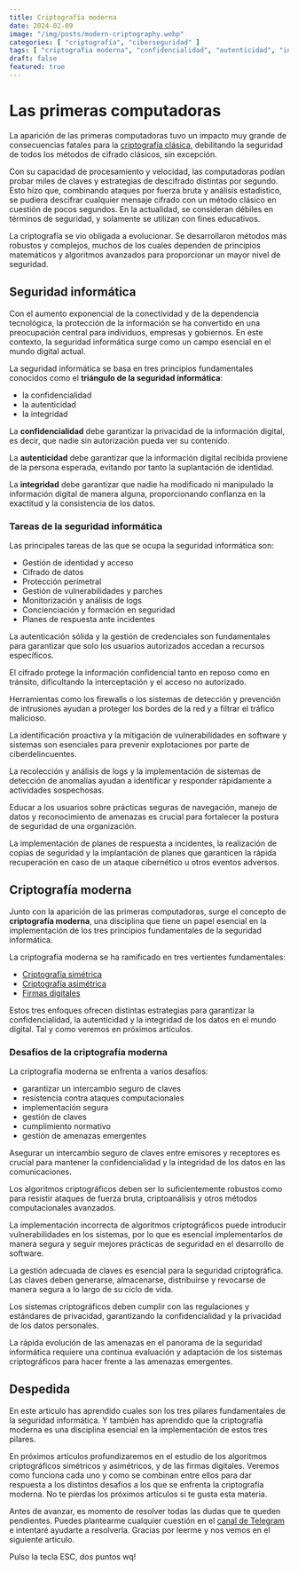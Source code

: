 ```yaml
---
title: Criptografía moderna
date: 2024-02-09
image: "/img/posts/modern-criptography.webp"
categories: [ "criptografía", "ciberseguridad" ]
tags: [ "criptografia moderna", "confidencialidad", "autenticidad", "integridad" ]
draft: false
featured: true
---
```


# Las primeras computadoras

La aparición de las primeras computadoras tuvo un impacto muy grande de consecuencias fatales para la [criptografía clásica](/post/2024/criptografia-clasica), debilitando la seguridad de todos los métodos de cifrado clásicos, sin excepción.

Con su capacidad de procesamiento y velocidad, las computadoras podían probar miles de claves y estrategias de descifrado distintas por segundo. Esto hizo que, combinando ataques por fuerza bruta y análisis estadístico, se pudiera descifrar cualquier mensaje cifrado con un método clásico en cuestión de pocos segundos. En la actualidad, se consideran débiles en términos de seguridad, y solamente se utilizan con fines educativos.

La criptografía se vio obligada a evolucionar. Se desarrollaron métodos más robustos y complejos, muchos de los cuales dependen de principios matemáticos y algoritmos avanzados para proporcionar un mayor nivel de seguridad.

## Seguridad informática

Con el aumento exponencial de la conectividad y de la dependencia tecnológica, la protección de la información se ha convertido en una preocupación central para individuos, empresas y gobiernos. En este contexto, la seguridad informática surge como un campo esencial en el mundo digital actual.

La seguridad informática se basa en tres principios fundamentales conocidos como el **triángulo de la seguridad informática**:

- la confidencialidad
- la autenticidad
- la integridad

La **confidencialidad** debe garantizar la privacidad de la información digital, es decir, que nadie sin autorización pueda ver su contenido.

La **autenticidad** debe garantizar que la información digital recibida proviene de la persona esperada, evitando por tanto la suplantación de identidad.

La **integridad** debe garantizar que nadie ha modificado ni manipulado la información digital de manera alguna, proporcionando confianza en la exactitud y la consistencia de los datos.

### Tareas de la seguridad informática

Las principales tareas de las que se ocupa la seguridad informática son:

- Gestión de identidad y acceso
- Cifrado de datos
- Protección perimetral
- Gestión de vulnerabilidades y parches
- Monitorización y análisis de logs
- Concienciación y formación en seguridad
- Planes de respuesta ante incidentes

La autenticación sólida y la gestión de credenciales son fundamentales para garantizar que solo los usuarios autorizados accedan a recursos específicos.

El cifrado protege la información confidencial tanto en reposo como en tránsito, dificultando la interceptación y el acceso no autorizado.

Herramientas como los firewalls o los sistemas de detección y prevención de intrusiones ayudan a proteger los bordes de la red y a filtrar el tráfico malicioso.

La identificación proactiva y la mitigación de vulnerabilidades en software y sistemas son esenciales para prevenir explotaciones por parte de ciberdelincuentes.

La recolección y análisis de logs y la implementación de sistemas de detección de anomalías ayudan a identificar y responder rápidamente a actividades sospechosas.

Educar a los usuarios sobre prácticas seguras de navegación, manejo de datos y reconocimiento de amenazas es crucial para fortalecer la postura de seguridad de una organización.

La implementación de planes de respuesta a incidentes, la realización de copias de seguridad y la implantación de planes que garanticen la rápida recuperación en caso de un ataque cibernético u otros eventos adversos.

## Criptografía moderna

Junto con la aparición de las primeras computadoras, surge el concepto de **criptografía moderna**, una disciplina que tiene un papel esencial en la implementación de los tres principios fundamentales de la seguridad informática.

La criptografía moderna se ha ramificado en tres vertientes fundamentales:

- [Criptografía simétrica](/post/2024/criptografia-simetrica)
- [Criptografía asimétrica](/post/2024/criptografia-asimetrica)
- [Firmas digitales](/post/2024/firmas-digitales)

Estos tres enfoques ofrecen distintas estrategias para garantizar la confidencialidad, la autenticidad y la integridad de los datos en el mundo digital. Tal y como veremos en próximos artículos.

### Desafíos de la criptografía moderna

La criptografía moderna se enfrenta a varios desafíos:

- garantizar un intercambio seguro de claves
- resistencia contra ataques computacionales
- implementación segura
- gestión de claves
- cumplimiento normativo
- gestión de amenazas emergentes

Asegurar un intercambio seguro de claves entre emisores y receptores es crucial para mantener la confidencialidad y la integridad de los datos en las comunicaciones.

Los algoritmos criptográficos deben ser lo suficientemente robustos como para resistir ataques de fuerza bruta, criptoanálisis y otros métodos computacionales avanzados.

La implementación incorrecta de algoritmos criptográficos puede introducir vulnerabilidades en los sistemas, por lo que es esencial implementarlos de manera segura y seguir mejores prácticas de seguridad en el desarrollo de software.

La gestión adecuada de claves es esencial para la seguridad criptográfica. Las claves deben generarse, almacenarse, distribuirse y revocarse de manera segura a lo largo de su ciclo de vida.

Los sistemas criptográficos deben cumplir con las regulaciones y estándares de privacidad, garantizando la confidencialidad y la privacidad de los datos personales.

La rápida evolución de las amenazas en el panorama de la seguridad informática requiere una continua evaluación y adaptación de los sistemas criptográficos para hacer frente a las amenazas emergentes.

## Despedida

En este articulo has aprendido cuales son los tres pilares fundamentales de la seguridad informática. Y también has aprendido que la criptografía moderna es una disciplina esencial en la implementación de estos tres pilares.

En próximos artículos profundizaremos en el estudio de los algoritmos criptográficos simétricos y asimétricos, y de las firmas digitales. Veremos como funciona cada uno y como se combinan entre ellos para dar respuesta a los distintos desafíos a los que se enfrenta la criptografía moderna. No te pierdas los próximos artículos si te gusta esta materia.

Antes de avanzar, es momento de resolver todas las dudas que te queden pendientes. Puedes plantearme cualquier cuestión en el [canal de Telegram](https://t.me/lateclaescape) e intentaré ayudarte a resolverla. Gracias por leerme y nos vemos en el siguiente articulo.

Pulso la tecla ESC, dos puntos wq!
